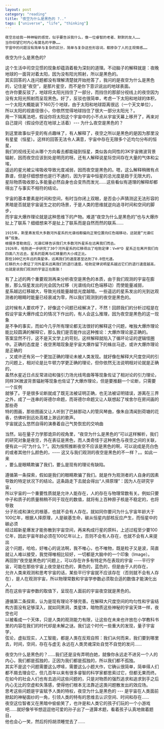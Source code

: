 ```yaml
---
layout: post
category: "reading"
title: "夜空为什么是黑色的 ?.."
tags: ["universe", "life", "thinking"]
---
```


    夜空总给我一种神秘的感觉，似乎要告诉我什么，像一位睿智的老者、默默的友人……
    当你仰望它时内心有莫名的平静……
    宇宙中的问题没有简单与复杂的区分，简单与复杂这些形容词，都掺杂了人的主观情感……

夜空为什么是黑色的?  

这个生活中司空见惯的现象却蕴涵着极为深刻的道理。不动脑子的解释就是：夜晚地球的一面背对着太阳，因为没有阳光照射，所以是黑色的。  
其实回答的人连问题都没有理解清楚就开始抢答了，我问的是夜空为什么是黑色的，记住是“夜空”，是那片星空，而不是你下意识说出的地球表面。  
也许你要反驳了，地球将太阳光挡住了一部分，而挡住的那部分视线上的夜空因为没有太阳光照射而呈现黑色。好了，反驳也很简单，考虑一下太阳和地球的体积，  
一个太阳大概能装下160万个地球，由于太阳和地球距离很远（一个天文单位），所以太阳的视直径很小，你依然觉得地球挡住了很大一部分太阳光？。  
用一下隔离法吧，假设你将太阳这个宇宙中的小不点从宇宙天幕上移开了，再来对自己提问（假设你还在地球上活着）--- 为什么夜空是黑色的？  

到这里故事似乎变的有点趣味了，有人解释了，夜空之所以是黑色的是因为那里没有星星（恒星）。这样的回答无法令人满意，宇宙中存在无限多个近均匀分布的恒星，  
我们的视线无论从哪个方向看去都能碰到恒星，类似各向同性的3K宇宙微波背景辐射，因而夜空应该到处是明亮的呀。还有人解释说星际空间存在大量的气体和尘埃，  
遥远的星光被尘埃吸收导致光度减弱，因而夜空是黑色的。嗯，这么解释稍微有点靠谱，但是仔细想想也是行不通的，因为宇宙中恒星的总光度是趋于无限大的，  
星际物质吸收那么多能量必然自身也会变热而发光……这些看似有道理的解释却都得出了与事实不相符的结论。

宇宙的基本要素是时间和空间，有时当你闭上双眼，是否会小声猜测这无法形容的黑暗是否就是宇宙诞生之初的场景，于是人类的思维就逆向追寻时间和空间的脚步，  
而宇宙大爆炸理论就是这种思维下的产物。难道“夜空为什么是黑色的”也与大爆炸扯上了联系？细细想来不是扯上了联系而是自然而然的联系……

    1915年，斯里弗发现大多数河外星系的光谱线都偏向正常位置向红色端移动，这就是“光谱红移”现象。
    根据多普勒效应，光谱红移告诉我们大多数河外星系在远离我们而去。
    1926年，哈勃进一步研究了30个河外星系的红移得出了哈勃定律：V=H*D 星系正在离开我们向四面八方远去，星系的距离与红移量的大小成正比。  
    那些100亿光年远的类星体，远离我们的速度甚至达到了0.8倍光速。  
    红移的大小表征了河外星系远离我们的退行速度。哈勃定律说明星系越远它们的退行速度越高，也就是说我们观测的宇宙正在膨胀！
    
有了上述的两个重要观测再来分析夜空是黑色的本质，由于我们观测的宇宙在膨胀，那么恒星发出的光会因为红移（光谱线向红色端移动）而使能量减弱，  
星系越远红移越大，导致光线能量越低光度越暗。一些遥远的星系发出的光到达观测者的眼睛时能量已经衰减为零，所以我们观测到的夜空是黑色的。

这时候有人要欢呼了，好像这个问题已经解决了，不然！回顾我们的分析过程是在假设宇宙大爆炸成立的情况下作出的，有人会这么推理，因为夜空是黑色的这一现象  
是不争的事实，而如今几乎所有理论都无法很好的解释这个问题，唯独大爆炸理论能比较圆满的解释它，那么我们是否能作出这种推论：大爆炸理论是正确的。  
答案显然不行，这不是天文学上的苛刻，这样解释就陷入了循环论证的逻辑怪圈中。正确的态度是：夜空黑暗现象是宇宙大爆炸留下的蛛丝马迹，或许大爆炸理论是正确的  
，又或许还有另一个更加正确的理论未被人类发现。就好像在解释大尺度空间的引力问题上，相对论是比牛顿力学更正确的理论，但你依然无法说明相对论就是正确的，  
虽然水星近日点反常进动和强引力场光线弯曲等等现象佐证了相对论的引力理论，同样3K微波背景辐射等现象也佐证了大爆炸理论，但是要推翻一个论断，只需要一个反例  
就够了。于是很多论断就成了既无法被证明正确，也无法被证明错误，游离在三界之外，成了一连串的哥德尔命题，而哥德尔命题又让人联想起了埃舍尔在房间画的那些奇  
特的图画，那些图画又让人听到了巴赫那动人的管风琴曲，像朱自清闻到荷塘的花香，仿佛听到远处高楼上渺远的歌声。  
宇宙就这么悠然自得的演奏着自己气势恢宏的交响曲

当然，站在量子力学那诡异的视角里，“夜空为什么是黑色的”可以这样解析，我们的研究对象是夜空，外在表征是黑色，而人类奇怪于这种黑色与夜空之间的关联，  
便有此一问“为什么？”。因为按照推断夜空不应该是黑色的啊，可以说成是亮白色的或者其他什么颜色的，---- 这又与我们观测的夜空是黑色的不一样？。。如此一来  
，要么是眼睛欺骗了我们，要么是现有的理论有缺陷。

遵循第一条探索，假如是我们的眼睛欺骗了我们。就是作为观测者的人自身的因素导致的特定状况下的结论。这条路走下去就会得出“人择原理”：因为人在研究宇宙，  
所以宇宙的一个重要性质就是允许人能存在，人的存在与物理常数有关。例如只要中子和质子的质量稍稍不同于现在的数值，就将有上百种原子核是不稳定的，也将导致  
分子形成和演化的根基，也就不会有人存在。就如同你要问为什么宇宙年龄大于100亿年，根据人择原理，人是碳基生命，碳从恒星内部核反应产生，而恒星中的碳必须  
经过超新星爆发才能弥散到宇宙空间，再来构成行星的原料，上述过程至少要100亿年，因此宇宙年龄必须在100亿年以上，否则不会有人存在，也就不会有人来提出  
这个问题，哈哈，好唯心的说法啊，我不唯心，也不唯物，既是粒子又是波，简直就让人难以接受，我觉得唯相比较好，一切都是大脑中的一个印象（Image）。  
再回到“夜空是黑色的”问题上，可以存在许多有特定外在表现的宇宙 ----平行宇宙，可能在那些宇宙上夜空是红色的，黄色的，蓝色的，但是由于人的存在，  
允许人类来观测和思考宇宙的话，某些平行宇宙就不应该存在（否则就不会有人存在），是人在观测宇宙，所以物理常数和宇宙学参数必须取合适的数值才能演化出人，  
而在这些宇宙参数的取值下，呈现在人面前的宇宙夜空就是黑色的。

遵循第二条探索，认为是现有理论不够完善。在解释大尺度空间的均匀性和宇宙结构方面没有足够深入，就如同黑洞，类星体，暗物质这些神秘的宇宙天体一样，夜空也可  
以被看成一个天体，只是人类的观测能力有限，让这些在未来也许放在小学教科书里的内容在我们的时代却是未解之谜。我们这个时代一些重大的发现，量子宇宙学，  
弦论，虚拟现实，人工智能，都是人类在反观自照：我们从何而来，我们要到哪里去，时间，空间，存在与虚无 永远在人类灵魂深处自觉不自觉的发问……

夜空为什么是黑色的？……我们还是没有弄明白她，就像你永远走不进另一个人的内心，我们都是孤独的，正因为我们都是孤独的，所以我们都不孤独。  
其实不是这个问题需要这么啰嗦，需要这么小题大作，它确认很简单，简单得人们都不屑去理会它，但几百年以来有很多睿智的科学家都思索过它，但都无果而终。  
在如今的社会人们也有去追问这些问题的，只是对物质的强烈追求和追求到手之后内心无比的空虚和失落感，使得他们根本无法靠近这类问题散发出的效应场。  
思考这些问题是宇宙赋予人类的特权，夜空为什么是黑色的 --- 是宇宙在人类面前掀起的神秘面纱的一角，引领人类的特有的思维去认识空间、时间和存在……  
夜空这位智者又在黑暗中偷偷笑了，也许是和人类它的孩子们玩的一个小游戏吧……就好像爷爷想逗逗他可爱的孙子出了一道算术题，看着孩子认真地做着题目，  
他也会心一笑，然后捋捋胡须睡觉去了……
